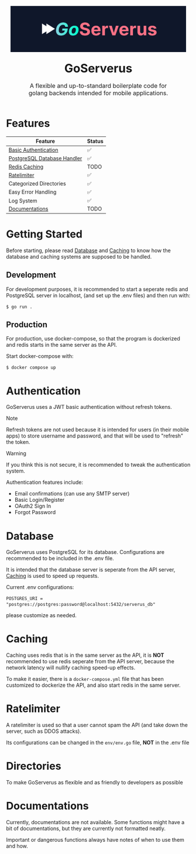 <div style="text-align:center;display:grid;align-items:center;justify-items:center;margin-bottom:2.5rem">
<img src="./public/logo.png" alt="GoServerus logo" style="width:30rem" />
<p style="margin:25px 0 2px 0;font-size:2rem;font-weight:bold">GoServerus</p>
<p style="font-size:1rem;width:25rem;">A flexible and up-to-standard boilerplate code for golang backends intended for mobile applications.</p>
</div>

# Features
| Feature                                  | Status |
|------------------------------------------|--------|
| [Basic Authentication](#authentication)  | ✅     |
| [PostgreSQL Database Handler](#database) | ✅     |
| [Redis Caching](#caching)                | TODO   |
| [Ratelimiter](#ratelimiter)              | ✅     |
| Categorized Directories                  | ✅     |
| Easy Error Handling                      | ✅     |
| Log System                               | ✅     |
| [Documentations](#documentations)        | TODO   |

# Getting Started
Before starting, please read [Database](#database) and [Caching](#caching) to know how the database and caching systems are supposed to be handled. 
## Development
For development purposes, it is recommended to start a seperate redis and PostgreSQL server in localhost, (and set up the .env files) and then run with:
```
$ go run .
```

## Production
For production, use docker-compose, so that the program is dockerized and redis starts in the same server as the API.

Start docker-compose with:
```
$ docker compose up
```

# Authentication
GoServerus uses a JWT basic authentication without refresh tokens. 

> [!NOTE]
> Refresh tokens are not used because it is intended for users (in their mobile apps) to store username and password, and that will be used to "refresh" the token.

> [!WARNING]
> If you think this is not secure, it is recommended to tweak the authentication system.

Authentication features include:
- Email confirmations (can use any SMTP server)
- Basic Login/Register
- OAuth2 Sign In
- Forgot Password

# Database
GoServerus uses PostgreSQL for its database. Configurations are recommended to be included in the .env file.

It is intended that the database server is seperate from the API server, [Caching](#caching) is used to speed up requests.

Current .env configurations:
```
POSTGRES_URI = "postgres://postgres:password@localhost:5432/serverus_db"
```
please customize as needed.

# Caching
Caching uses redis that is in the same server as the API, it is **NOT** recommended to use redis seperate from the API server, because the network latency will nullify caching speed-up effects.

To make it easier, there is a `docker-compose.yml` file that has been customized to dockerize the API, and also start redis in the same server.

# Ratelimiter
A ratelimiter is used so that a user cannot spam the API (and take down the server, such as DDOS attacks).

Its configurations can be changed in the `env/env.go` file, **NOT** in the .env file

# Directories
To make GoServerus as flexible and as friendly to developers as possible

# Documentations
Currently, documentations are not available. Some functions might have a bit of documentations, but they are currently not formatted neatly.

Important or dangerous functions always have notes of when to use them and how.